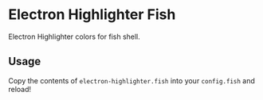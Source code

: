 # Electron Highlighter Fish

Electron Highlighter colors for fish shell.

## Usage

Copy the contents of `electron-highlighter.fish` into your `config.fish` and reload!
